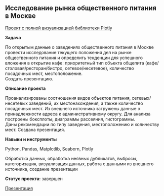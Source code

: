 ## Исследование рынка общественного питания в Москве


[Проект с полной визуализацией библиотеки Plotly](https://nbviewer.org/github/DmitriyShachnev/Data_Analist_Yandex_Practicum/blob/main/11_%D0%9A%D0%B0%D0%BA_%D1%80%D0%B0%D1%81%D1%81%D0%BA%D0%B0%D0%B7%D0%B0%D1%82%D1%8C_%D0%B8%D1%81%D1%82%D0%BE%D1%80%D0%B8%D1%8E_%D1%81_%D0%BF%D0%BE%D0%BC%D0%BE%D1%89%D1%8C%D1%8E_%D0%B4%D0%B0%D0%BD%D0%BD%D1%8B%D1%85/11_catering_moscow.ipynb)  


**Задача**   

По открытым данные о заведениях общественного питания в Москве провести исследование текущего положения дел на рынке общественного питания и определить тенденции для успешного вложения в открытие кафе: приоритетный тип объекта общепита (кафе/столовая/ресторан/бистро, сетевое/несетевое), количество посадочных мест, местоположение.  
Создать презентацию.  


**Описание проекта**

Проанализированы соотношения видов объектов питания, сетевых/несетевых заведений, их местонахождения, а также количество посадочных мест. Из внешнего источника загружены данные о принадлежности адреса к административному округу. Для анализа построены боксплоты, диаграммы рассеяния, гистограммы.  
Даны рекомендации по типу заведения, местоположению и количеству мест. Создана презентация.  


**Навыки и инструменты**  

Python, Pandas, Matplotlib, Seaborn, Plotly  

Обработка данных, обработка неявных  дубликатов, выбросы, категоризация, визуализация данных, работа с данными из внешнего источника, создание презентации  


**Статус проекта:** завершен  


[Презентация](https://disk.yandex.ru/i/EFS38gLRbo6AwA)
